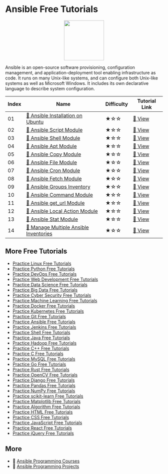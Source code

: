 # Ansible Free Tutorials

<div align="center">
<img width="128px" src="https://file.labex.io/path/PBjrCC7U2Koq.png">
</div>

Ansible is an open-source software provisioning, configuration management, and application-deployment tool enabling infrastructure as code. It runs on many Unix-like systems, and can configure both Unix-like systems as well as Microsoft Windows. It includes its own declarative language to describe system configuration.

|   Index | Name                                                                                                                   | Difficulty   | Tutorial Link                                                                           |
|---------|------------------------------------------------------------------------------------------------------------------------|--------------|-----------------------------------------------------------------------------------------|
|      01 | [📖 Ansible Installation on Ubuntu](https://labex.io/tutorials/ansible-ansible-installation-on-ubuntu-67172)            | ★☆☆          | [🔗 View](https://labex.io/tutorials/ansible-ansible-installation-on-ubuntu-67172)       |
|      02 | [📖 Ansible Script Module](https://labex.io/tutorials/ansible-ansible-script-module-289411)                             | ★☆☆          | [🔗 View](https://labex.io/tutorials/ansible-ansible-script-module-289411)               |
|      03 | [📖 Ansible Shell Module](https://labex.io/tutorials/ansible-ansible-shell-module-289409)                               | ★☆☆          | [🔗 View](https://labex.io/tutorials/ansible-ansible-shell-module-289409)                |
|      04 | [📖 Ansible Apt Module](https://labex.io/tutorials/ansible-ansible-apt-module-289651)                                   | ★☆☆          | [🔗 View](https://labex.io/tutorials/ansible-ansible-apt-module-289651)                  |
|      05 | [📖 Ansible Copy Module](https://labex.io/tutorials/ansible-ansible-copy-module-289653)                                 | ★☆☆          | [🔗 View](https://labex.io/tutorials/ansible-ansible-copy-module-289653)                 |
|      06 | [📖 Ansible File Module](https://labex.io/tutorials/ansible-ansible-file-module-289654)                                 | ★☆☆          | [🔗 View](https://labex.io/tutorials/ansible-ansible-file-module-289654)                 |
|      07 | [📖 Ansible Cron Module](https://labex.io/tutorials/ansible-ansible-cron-module-290157)                                 | ★☆☆          | [🔗 View](https://labex.io/tutorials/ansible-ansible-cron-module-290157)                 |
|      08 | [📖 Ansible Fetch Module](https://labex.io/tutorials/ansible-ansible-fetch-module-290159)                               | ★☆☆          | [🔗 View](https://labex.io/tutorials/ansible-ansible-fetch-module-290159)                |
|      09 | [📖 Ansible Groups Inventory](https://labex.io/tutorials/ansible-ansible-groups-inventory-290160)                       | ★☆☆          | [🔗 View](https://labex.io/tutorials/ansible-ansible-groups-inventory-290160)            |
|      10 | [📖 Ansible Command Module](https://labex.io/tutorials/ansible-ansible-command-module-290161)                           | ★☆☆          | [🔗 View](https://labex.io/tutorials/ansible-ansible-command-module-290161)              |
|      11 | [📖 Ansible get_url Module](https://labex.io/tutorials/ansible-ansible-get-url-module-290188)                           | ★☆☆          | [🔗 View](https://labex.io/tutorials/ansible-ansible-get-url-module-290188)              |
|      12 | [📖 Ansible Local Action Module](https://labex.io/tutorials/ansible-ansible-local-action-module-290189)                 | ★☆☆          | [🔗 View](https://labex.io/tutorials/ansible-ansible-local-action-module-290189)         |
|      13 | [📖 Ansible Stat Module](https://labex.io/tutorials/ansible-ansible-stat-module-290192)                                 | ★☆☆          | [🔗 View](https://labex.io/tutorials/ansible-ansible-stat-module-290192)                 |
|      14 | [📖 Manage Multiple Ansible Inventories](https://labex.io/tutorials/ansible-manage-multiple-ansible-inventories-290193) | ★☆☆          | [🔗 View](https://labex.io/tutorials/ansible-manage-multiple-ansible-inventories-290193) |

## More Free Tutorials

- [Practice Linux Free Tutorials](https://github.com/labex-labs/linux-free-tutorials)
- [Practice Python Free Tutorials](https://github.com/labex-labs/python-free-tutorials)
- [Practice DevOps Free Tutorials](https://github.com/labex-labs/devops-free-tutorials)
- [Practice Web Development Free Tutorials](https://github.com/labex-labs/web-development-free-tutorials)
- [Practice Data Science Free Tutorials](https://github.com/labex-labs/data-science-free-tutorials)
- [Practice Big Data Free Tutorials](https://github.com/labex-labs/bigdata-free-tutorials)
- [Practice Cyber Security Free Tutorials](https://github.com/labex-labs/cysec-free-tutorials)
- [Practice Machine Learning Free Tutorials](https://github.com/labex-labs/ml-free-tutorials)
- [Practice Docker Free Tutorials](https://github.com/labex-labs/docker-free-tutorials)
- [Practice Kubernetes Free Tutorials](https://github.com/labex-labs/kubernetes-free-tutorials)
- [Practice Git Free Tutorials](https://github.com/labex-labs/git-free-tutorials)
- [Practice Ansible Free Tutorials](https://github.com/labex-labs/ansible-free-tutorials)
- [Practice Jenkins Free Tutorials](https://github.com/labex-labs/jenkins-free-tutorials)
- [Practice Shell Free Tutorials](https://github.com/labex-labs/shell-free-tutorials)
- [Practice Java Free Tutorials](https://github.com/labex-labs/java-free-tutorials)
- [Practice Hadoop Free Tutorials](https://github.com/labex-labs/hadoop-free-tutorials)
- [Practice C++ Free Tutorials](https://github.com/labex-labs/cpp-free-tutorials)
- [Practice C Free Tutorials](https://github.com/labex-labs/c-free-tutorials)
- [Practice MySQL Free Tutorials](https://github.com/labex-labs/mysql-free-tutorials)
- [Practice Go Free Tutorials](https://github.com/labex-labs/go-free-tutorials)
- [Practice Rust Free Tutorials](https://github.com/labex-labs/rust-free-tutorials)
- [Practice OpenCV Free Tutorials](https://github.com/labex-labs/opencv-free-tutorials)
- [Practice Django Free Tutorials](https://github.com/labex-labs/django-free-tutorials)
- [Practice Pandas Free Tutorials](https://github.com/labex-labs/pandas-free-tutorials)
- [Practice NumPy Free Tutorials](https://github.com/labex-labs/numpy-free-tutorials)
- [Practice scikit-learn Free Tutorials](https://github.com/labex-labs/sklearn-free-tutorials)
- [Practice Matplotlib Free Tutorials](https://github.com/labex-labs/matplotlib-free-tutorials)
- [Practice Algorithm Free Tutorials](https://github.com/labex-labs/algorithm-free-tutorials)
- [Practice HTML Free Tutorials](https://github.com/labex-labs/html-free-tutorials)
- [Practice CSS Free Tutorials](https://github.com/labex-labs/css-free-tutorials)
- [Practice JavaScript Free Tutorials](https://github.com/labex-labs/javascript-free-tutorials)
- [Practice React Free Tutorials](https://github.com/labex-labs/react-free-tutorials)
- [Practice jQuery Free Tutorials](https://github.com/labex-labs/jquery-free-tutorials)


## More

- 🔗 [Ansible Programming Courses](https://github.com/labex-labs/awesome-programming-courses)
- 🔗 [Ansible Programming Projects](https://github.com/labex-labs/awesome-programming-projects)

